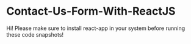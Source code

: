 # Contact-Us-Form-With-ReactJS
 Hi! Please make sure to install react-app in your system before running these code snapshots!
